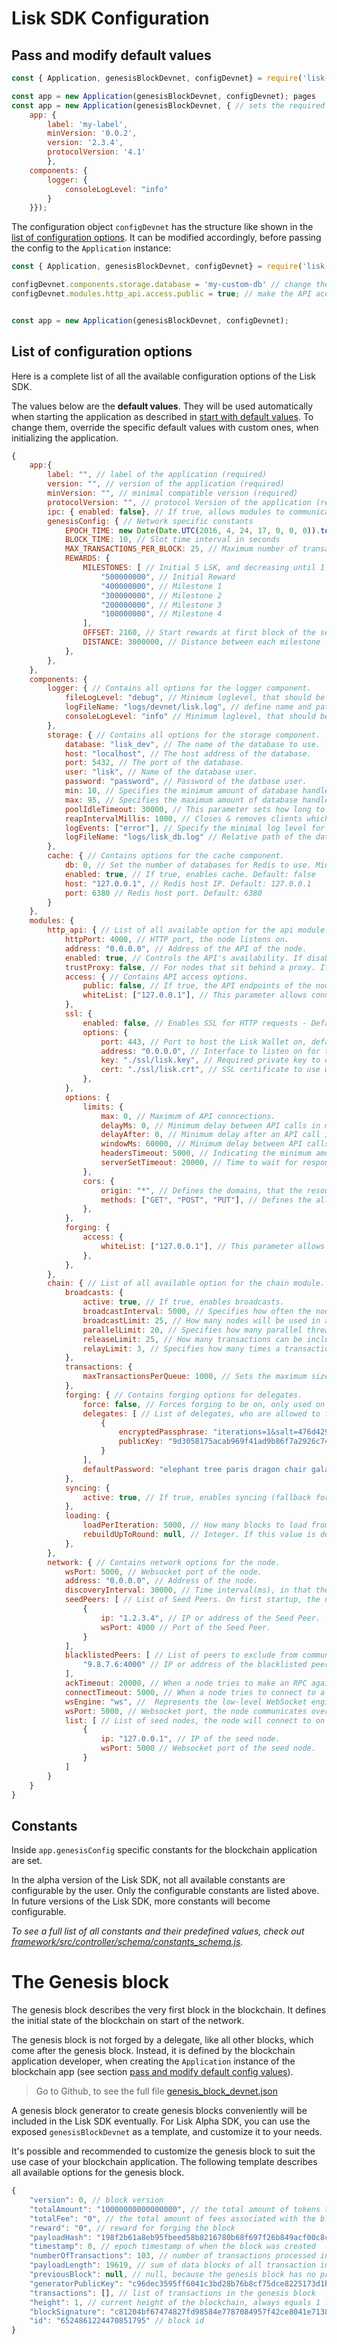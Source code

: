 # Lisk SDK Configuration

## Pass and modify default values

```js
const { Application, genesisBlockDevnet, configDevnet} = require('lisk-sdk'); // require the lisk-sdk package

const app = new Application(genesisBlockDevnet, configDevnet); pages
const app = new Application(genesisBlockDevnet, { // sets the required values for label, protocol and version, overrides consoleLogLevel, uses default values for everything else
    app: {
        label: 'my-label',
        minVersion: '0.0.2',
        version: '2.3.4',
        protocolVersion: '4.1'
        },
    components: {
        logger: {
            consoleLogLevel: "info"
        }
    }}); 
```
The configuration object `configDevnet` has the structure like shown in the [list of configuration options](#list-of-configuration-options).
It can be modified accordingly, before passing the config to the `Application` instance:

```js
const { Application, genesisBlockDevnet, configDevnet} = require('lisk-sdk'); // require the lisk-sdk package

configDevnet.components.storage.database = 'my-custom-db' // change the db name to my-custom-db
configDevnet.modules.http_api.access.public = true; // make the API accessible from everywhere


const app = new Application(genesisBlockDevnet, configDevnet);
```

## List of configuration options

Here is a complete list of all the available configuration options of the Lisk SDK.

The values below are the __default values__. They will be used automatically when starting the application as described in [start with default values](#start-with-default-values).
To change them, override the specific default values with custom ones, when initializing the application.

```js
{
    app:{
        label: "", // label of the application (required)
        version: "", // version of the application (required)
        minVersion: "", // minimal compatible version (required)
        protocolVersion: "", // protocol Version of the application (required)
        ipc: { enabled: false}, // If true, allows modules to communicate over IPCs (inter-process-channels).
        genesisConfig: { // Network specific constants
            EPOCH_TIME: new Date(Date.UTC(2016, 4, 24, 17, 0, 0, 0)).toISOString(), // Timestamp indicating the initial network start (`Date.toISOString()`).
            BLOCK_TIME: 10, // Slot time interval in seconds
            MAX_TRANSACTIONS_PER_BLOCK: 25, // Maximum number of transactions allowed per block.
            REWARDS: {
                MILESTONES: [ // Initial 5 LSK, and decreasing until 1 LSK.
                    "500000000", // Initial Reward
                    "400000000", // Milestone 1
                    "300000000", // Milestone 2
                    "200000000", // Milestone 3
                    "100000000", // Milestone 4
                ],
                OFFSET: 2160, // Start rewards at first block of the second round
                DISTANCE: 3000000, // Distance between each milestone
            },
        },
    },
    components: {
        logger: { // Contains all options for the logger component.
            fileLogLevel: "debug", // Minimum loglevel, that should be logged in the log file. Available values: trace, debug, log, info(default), warn, error, fatal, none.
            logFileName: "logs/devnet/lisk.log", // define name and path of the log file. Default: logs/lisk.log
            consoleLogLevel: "info" // Minimum loglevel, that should be logged in the console, when starting the node. Available values: trace, debug, log, info, warn, error, fatal, none(default).
        },
        storage: { // Contains all options for the storage component.
            database: "lisk_dev", // The name of the database to use.
            host: "localhost", // The host address of the database.
            port: 5432, // The port of the database.
            user: "lisk", // Name of the database user.
            password: "password", // Password of the datbase user.
            min: 10, // Specifies the minimum amount of database handles.
            max: 95, // Specifies the maximum amount of database handles.
            poolIdleTimeout: 30000, // This parameter sets how long to hold connection handles open
            reapIntervalMillis: 1000, // Closes & removes clients which have been idle > 1 second
            logEvents: ["error"], // Specify the minimal log level for database logs.
            logFileName: "logs/lisk_db.log" // Relative path of the database log file.
        },
        cache: { // Contains options for the cache component.
            db: 0, // Set the number of databases for Redis to use. Min: 0 (default), Max: 15
            enabled: true, // If true, enables cache. Default: false
            host: "127.0.0.1", // Redis host IP. Default: 127.0.0.1
            port: 6380 // Redis host port. Default: 6380
        }
    },
    modules: {
        http_api: { // List of all available option for the api module.
            httpPort: 4000, // HTTP port, the node listens on.
            address: "0.0.0.0", // Address of the API of the node.
            enabled: true, // Controls the API's availability. If disabled, no API access is possible.
            trustProxy: false, // For nodes that sit behind a proxy. If true, client IP addresses are understood as the left-most entry in the X-Forwarded-* header.
            access: { // Contains API access options.
                public: false, // If true, the API endpoints of the node are available to public.
                whiteList: ["127.0.0.1"], // This parameter allows connections to the API by IP. Defaults to only allow local host.
            },
            ssl: {
                enabled: false, // Enables SSL for HTTP requests - Default is false.
                options: {
                    port: 443, // Port to host the Lisk Wallet on, default is 443 but is recommended to use a port above 1024 with iptables.
                    address: "0.0.0.0", // Interface to listen on for the Lisk Wallet.
                    key: "./ssl/lisk.key", // Required private key to decrypt and verify the SSL Certificate.
                    cert: "./ssl/lisk.crt", // SSL certificate to use with the Lisk Wallet.
                },
            },
            options: {
                limits: {
                    max: 0, // Maximum of API conncections.
                    delayMs: 0, // Minimum delay between API calls in ms.
                    delayAfter: 0, // Minimum delay after an API call in ms.
                    windowMs: 60000, // Minimum delay between API calls from the same window.
                    headersTimeout: 5000, // Indicating the minimum amount of time an idle connection has to be kept opened (in seconds).
                    serverSetTimeout: 20000, // Time to wait for response from server before timing out.
                },
                cors: {
                    origin: "*", // Defines the domains, that the resource can be accessed by in a cross-site manner. Defaults to all domains.
                    methods: ["GET", "POST", "PUT"], // Defines the allowed methods for CORS.
                },
            },
            forging: {
                access: {
                    whiteList: ["127.0.0.1"], // This parameter allows connections to the Forging API by IP. Defaults to allow only local connections.
                },
            },
        },
        chain: { // List of all available option for the chain module.
            broadcasts: {
                active: true, // If true, enables broadcasts.
                broadcastInterval: 5000, // Specifies how often the node will broadcast transaction bundles.
                broadcastLimit: 25, // How many nodes will be used in a single broadcast.
                parallelLimit: 20, // Specifies how many parallel threads will be used to broadcast transactions.
                releaseLimit: 25, // How many transactions can be included in a single bundle.
                relayLimit: 3, // Specifies how many times a transaction broadcast from the node will be relayed.
            },
            transactions: {
                maxTransactionsPerQueue: 1000, // Sets the maximum size of each transaction queue. Default: 1000
            },
            forging: { // Contains forging options for delegates.
                force: false, // Forces forging to be on, only used on local development networks.
                delegates: [ // List of delegates, who are allowed to forge on this node. To successfully enable forging for a delegate, the publickey and the encrypted passphrase need to be deposited here as JSON object.
                    {
                        encryptedPassphrase: "iterations=1&salt=476d4299531718af8c88156aab0bb7d6&cipherText=663dde611776d87029ec188dc616d96d813ecabcef62ed0ad05ffe30528f5462c8d499db943ba2ded55c3b7c506815d8db1c2d4c35121e1d27e740dc41f6c405ce8ab8e3120b23f546d8b35823a30639&iv=1a83940b72adc57ec060a648&tag=b5b1e6c6e225c428a4473735bc8f1fc9&version=1",
                        publicKey: "9d3058175acab969f41ad9b86f7a2926c74258670fe56b37c429c01fca9f2f0f"
                    }
                ],
                defaultPassword: "elephant tree paris dragon chair galaxy" // Default password for dummy delegates, only used on local development networks.
            },
            syncing: {
                active: true, // If true, enables syncing (fallback for broadcasts).
            },
            loading: {
                loadPerIteration: 5000, // How many blocks to load from a peer or the database during verification.
                rebuildUpToRound: null, // Integer. If this value is defined, the node will start and rebuild up to the defined round (set to 0 to rebuild until current round). Otherwise, the application continues normal execution.
            },
        },
        network: { // Contains network options for the node.
            wsPort: 5000, // Websocket port of the node.
            address: "0.0.0.0", // Address of the node.
            discoveryInterval: 30000, // Time interval(ms), in that the nodes performs peer discovery.
            seedPeers: [ // List of Seed Peers. On first startup, the node will initially connect to the Seed Peers in order to discover the rest of the network.
                {
                    ip: "1.2.3.4", // IP or address of the Seed Peer.
                    wsPort: 4000 // Port of the Seed Peer.
                }
            ],
            blacklistedPeers: [ // List of peers to exclude from communicating with.
                "9.8.7.6:4000" // IP or address of the blacklisted peer.
            ],
            ackTimeout: 20000, // When a node tries to make an RPC against a peer (and expects a response), this value determines the maximum amount of time (in milliseconds) that the node will wait to receive a response from the peer. If the peer does not respond in time, then the RPC will fail with an error.
            connectTimeout: 5000, // When a node tries to connect to a peer, this value determines the maximum amount of time (in milliseconds) that the node will wait to complete the handshake with the peer. If the peer does not complete the handshake in time, then the connection will be closed.
            wsEngine: "ws", //  Represents the low-level WebSocket engine which the node should use (for advanced users). Possible values are "ws" (default, recommended) and "uws" (more performant, but not compatible with all systems).
            wsPort: 5000, // Websocket port, the node communicates over.
            list: [ // List of seed nodes, the node will connect to on first startup.
                {
                    ip: "127.0.0.1", // IP of the seed node.
                    wsPort: 5000 // Websocket port of the seed node.
                }
            ]
        }
    }
}
```

## Constants

Inside `app.genesisConfig` specific constants for the blockchain application are set.

In the alpha version of the Lisk SDK, not all available constants are configurable by the user.
Only the configurable constants are listed above.
In future versions of the Lisk SDK, more constants will become configurable.

*To see a full list of all constants and their predefined values, check out [framework/src/controller/schema/constants_schema.js](https://github.com/LiskHQ/lisk-sdk/blob/development/framework/src/controller/schema/constants_schema.js).*

# The Genesis block

The genesis block describes the very first block in the blockchain.
It defines the initial state of the blockchain on start of the network.

The genesis block is not forged by a delegate, like all other blocks, which come after the genesis block.
Instead, it is defined by the blockchain application developer, when creating the `Application` instance of the blockchain app (see section [pass and modify default config values](#pass-and-modify-default-values)).

> Go to Github, to see the full file [genesis_block_devnet.json](https://github.com/LiskHQ/lisk-sdk/blob/development/sdk/src/samples/genesis_block_devnet.json)

A genesis block generator to create genesis blocks conveniently will be included in the Lisk SDK eventually. For Lisk Alpha SDK, you can use the exposed `genesisBlockDevnet` as a template, and customize it to your needs.

It's possible and recommended to customize the genesis block to suit the use case of your blockchain application. The following template describes all available options for the genesis block.

```js
{
    "version": 0, // block version
    "totalAmount": "10000000000000000", // the total amount of tokens that are transferred in this block
    "totalFee": "0", // the total amount of fees associated with the block
    "reward": "0", // reward for forging the block
    "payloadHash": "198f2b61a8eb95fbeed58b8216780b68f697f26b849acf00c8c93bb9b24f783d", // hashes of the combined transactional data blocks
    "timestamp": 0, // epoch timestamp of when the block was created
    "numberOfTransactions": 103, // number of transactions processed in the block
    "payloadLength": 19619, // sum of data blocks of all transaction in this block in bytes
    "previousBlock": null, // null, because the genesis block has no previous block by definition
    "generatorPublicKey": "c96dec3595ff6041c3bd28b76b8cf75dce8225173d1bd00241624ee89b50f2a8", // public key of the delegate who forged the block
    "transactions": [], // list of transactions in the genesis block
    "height": 1, // current height of the blockchain, always equals 1 for the genesis block
    "blockSignature": "c81204bf67474827fd98584e7787084957f42ce8041e713843dd2bb352b73e81143f68bd74b06da8372c43f5e26406c4e7250bbd790396d85dea50d448d62606", // signature of the block, signed by the delegate
    "id": "6524861224470851795" // block id
}
```
